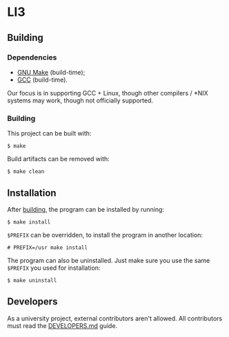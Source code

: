 # LI3

<!-- Insert project description here -->

## Building

### Dependencies

- [GNU Make](https://www.gnu.org/software/make/) (build-time);
- [GCC](https://www.gnu.org/software/gcc/) (build-time).

Our focus is in supporting GCC + Linux, though other compilers / \*NIX systems may work, though
not officially supported.

### Building

This project can be built with:

```console
$ make
```

Build artifacts can be removed with:

```console
$ make clean
```

## Installation

After [building](#building), the program can be installed by running:

```console
$ make install
```

`$PREFIX` can be overridden, to install the program in another location:

```console
# PREFIX=/usr make install
```

The program can also be uninstalled. Just make sure you use the same `$PREFIX` you used for
installation:

```console
$ make uninstall
```

## Developers

As a university project, external contributors aren't allowed.
All contributors must read the [DEVELOPERS.md](DEVELOPERS.md) guide.
